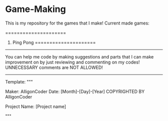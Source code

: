# Game-Making
This is my repository for the games that I make!
Current made games:

=====================
1. Ping Pong
=====================


***
You can help me code by making suggestions and parts that I can make improvement on by just reviewing and commenting on my codes!
UNNECESSARY comments are NOT ALLOWED!
***


Template:
"""

Maker: AlligonCoder
Date: [Month]-[Day]-[Year]
COPYRIGHTED BY AlligonCoder

Project Name: [Project name]

"""

